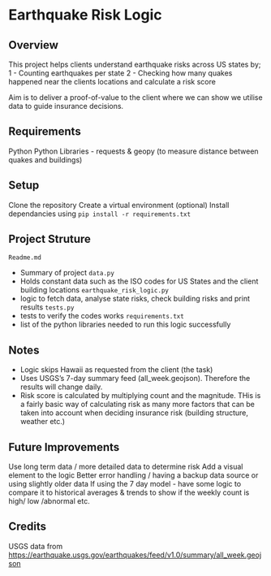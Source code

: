 # Earthquake Risk Logic 

## Overview 

This project helps clients understand earthquake risks across US states by;
1 - Counting earthquakes per state
2 - Checking how many quakes happened near the clients locations and calculate a risk score 

Aim is to deliver a proof-of-value to the client where we can show we utilise data to guide insurance decisions. 

## Requirements 

Python 
Python Libraries - requests & geopy (to measure distance between quakes and buildings)

## Setup

Clone the repository 
Create a virtual environment (optional)
Install dependancies using `pip install -r requirements.txt`

## Project Struture 

`Readme.md`
- Summary of project
`data.py`
- Holds constant data such as the ISO codes for US States and the client building locations 
`earthquake_risk_logic.py`
- logic to fetch data, analyse state risks, check building risks and print results 
`tests.py`
- tests to verify the codes works 
`requirements.txt`
- list of the python libraries needed to run this logic successfully 

## Notes
- Logic skips Hawaii as requested from the client (the task)
- Uses USGS’s 7-day summary feed (all_week.geojson). Therefore the results will change daily.
- Risk score is calculated by multiplying count and the magnitude. THis is a fairly basic way of calculating risk as many more factors that can be taken into account when deciding insurance risk (building structure, weather etc.)

## Future Improvements 
Use long term data / more detailed data to determine risk
Add a visual element to the logic 
Better error handling / having a backup data source or using slightly older data 
If using the 7 day model - have some logic to compare it to historical averages & trends to show if the weekly count is high/ low /abnormal etc. 

## Credits 
USGS data from https://earthquake.usgs.gov/earthquakes/feed/v1.0/summary/all_week.geojson 